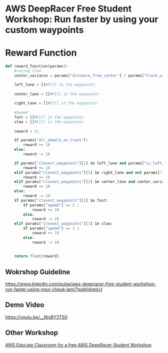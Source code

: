 # AWS DeepRacer Free Student Workshop: Run faster by using your custom waypoints
# Reward Function

```python
def reward_function(params):
    #racing line
    center_variance = params["distance_from_center"] / params["track_width"]

    left_lane = []#Fill in the waypoints
    
    center_lane = []#Fill in the waypoints
    
    right_lane = []#Fill in the waypoints
    
    #Speed
    fast = []#Fill in the waypoints
    slow = []#Fill in the waypoints
    
    reward = 21

    if params["all_wheels_on_track"]:
        reward += 10
    else:
        reward -= 10

    if params["closest_waypoints"][1] in left_lane and params["is_left_of_center"]:
        reward += 10
    elif params["closest_waypoints"][1] in right_lane and not params["is_left_of_center"]:
        reward += 10
    elif params["closest_waypoints"][1] in center_lane and center_variance < 0.4:
        reward += 10
    else:
        reward -= 10
    if params["closest_waypoints"][1] in fast:
        if params["speed"] == 2 :
            reward += 10
        else:
            reward -= 10
    elif params["closest_waypoints"][1] in slow:
        if params["speed"] == 1 :
            reward += 10
        else:
            reward -= 10
        
    
    return float(reward)
```
## Wokrshop Guideline
https://www.linkedin.com/pulse/aws-deepracer-free-student-workshop-run-faster-using-your-cheuk-lam/?published=t
## Demo Video
https://youtu.be/__NjsBY2TS0
## Other Workshop
[AWS Educate Classroom for a free AWS DeepRacer Student Workshop](https://www.linkedin.com/pulse/aws-educate-classroom-free-deepracer-student-workshop-yuen-oscar/?trackingId=Ug9v8CodQdG7MXETAri5Ww%3D%3D)
